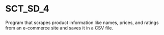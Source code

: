 # SCT_SD_4
Program that scrapes product information like names, prices, and ratings from an e-commerce site and saves it in a CSV file.
